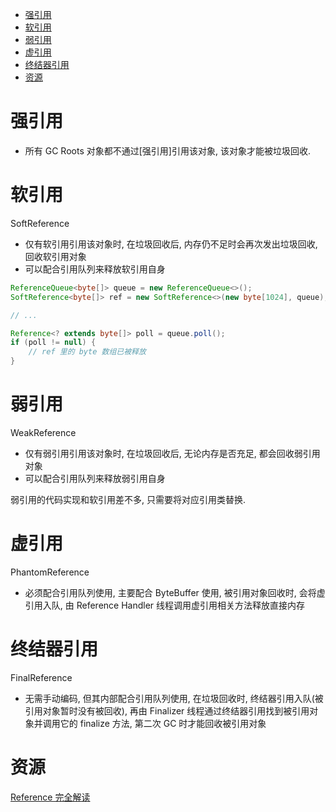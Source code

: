 <!-- TOC -->

- [强引用](#强引用)
- [软引用](#软引用)
- [弱引用](#弱引用)
- [虚引用](#虚引用)
- [终结器引用](#终结器引用)
- [资源](#资源)

<!-- /TOC -->

# 强引用

- 所有 GC Roots 对象都不通过[强引用]引用该对象, 该对象才能被垃圾回收.

# 软引用

SoftReference

- 仅有软引用引用该对象时, 在垃圾回收后, 内存仍不足时会再次发出垃圾回收, 回收软引用对象
- 可以配合引用队列来释放软引用自身

```java
ReferenceQueue<byte[]> queue = new ReferenceQueue<>();
SoftReference<byte[]> ref = new SoftReference<>(new byte[1024], queue);

// ...

Reference<? extends byte[]> poll = queue.poll();
if (poll != null) {
    // ref 里的 byte 数组已被释放
}
```

# 弱引用

WeakReference

- 仅有弱引用引用该对象时, 在垃圾回收后, 无论内存是否充足, 都会回收弱引用对象
- 可以配合引用队列来释放弱引用自身

弱引用的代码实现和软引用差不多, 只需要将对应引用类替换.

# 虚引用

PhantomReference

- 必须配合引用队列使用, 主要配合 ByteBuffer 使用, 被引用对象回收时, 会将虚引用入队, 由 Reference Handler 线程调用虚引用相关方法释放直接内存

# 终结器引用

FinalReference

- 无需手动编码, 但其内部配合引用队列使用, 在垃圾回收时, 终结器引用入队(被引用对象暂时没有被回收), 再由 Finalizer 线程通过终结器引用找到被引用对象并调用它的 finalize 方法, 第二次 GC 时才能回收被引用对象

# 资源

[Reference 完全解读](https://www.cnblogs.com/sanzao/p/10343166.html)<br>